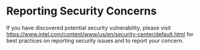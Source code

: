 # Reporting Security Concerns

If you have discovered potential security vulnerability, please visit https://www.intel.com/content/www/us/en/security-center/default.html for best practices on reporting security issues and to report your concern.
